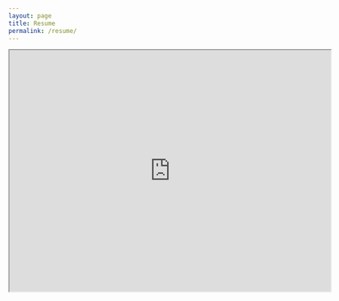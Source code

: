```yaml
---
layout: page
title: Resume
permalink: /resume/
---
```


<iframe src="https://drive.google.com/file/d/1Q0BZti-y3csomw56mfU2T_DXxL6t25Xn/view?usp=sharing" width="640" height="480"></iframe>
